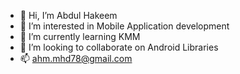- 👋 Hi, I’m Abdul Hakeem
- 👀 I’m interested in Mobile Application development
- 🌱 I’m currently learning KMM
- 💞️ I’m looking to collaborate on Android Libraries
- 📫 ahm.mhd78@gmail.com

<!---
AhmMhd/AhmMhd is a ✨ special ✨ repository because its `README.md` (this file) appears on your GitHub profile.
You can click the Preview link to take a look at your changes.
--->
